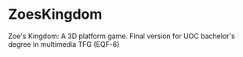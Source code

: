 # ZoesKingdom
Zoe's Kingdom: A 3D platform game. 
Final version for UOC bachelor's degree in multimedia TFG (EQF-6)

